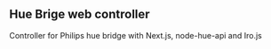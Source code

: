 ## Hue Brige web controller

Controller for Philips hue bridge with Next.js, node-hue-api and Iro.js
